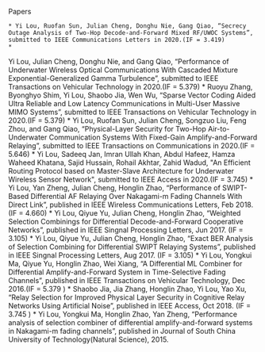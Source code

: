 Papers

	* Yi Lou, Ruofan Sun, Julian Cheng, Donghu Nie, Gang Qiao, “Secrecy Outage Analysis of Two-Hop Decode-and-Forward Mixed RF/UWOC Systems”, submitted to IEEE Communications Letters in 2020.(IF = 3.419)
	* 
Yi Lou, Julian Cheng, Donghu Nie, and Gang Qiao, “Performance of Underwater Wireless Optical Communications With Cascaded Mixture Exponential-Generalized Gamma Turbulence”, submitted to IEEE Transactions on Vehicular Technology in 2020.(IF = 5.379)
	* 
Ruoyu Zhang, Byonghyo Shim, Yi Lou, Shaobo Jia, Wen Wu, “Sparse Vector Coding Aided Ultra Reliable and Low Latency Communications in Multi-User Massive MIMO Systems”, submitted to IEEE Transactions on Vehicular Technology in 2020.(IF = 5.379)
	* 
Yi Lou, Ruofan Sun, Julian Cheng, Songzuo Liu, Feng Zhou, and Gang Qiao, “Physical-Layer Security for Two-Hop Air-to-Underwater Communication Systems With Fixed-Gain Amplify-and-Forward Relaying”, submitted to IEEE Transactions on Communications in 2020.(IF = 5.646)
	* 
Yi Lou, Sadeeq Jan, Imran Ullah Khan, Abdul Hafeez, Hamza Waheed Khatana, Sajid Hussain, Rohail Akhtar, Zahid Wadud, "An Efficient Routing Protocol based on Master-Slave Architecture for Underwater Wireless Sensor Network", submitted to IEEE   Access in 2020.(IF = 3.745)
	* 
Yi Lou, Yan Zheng, Julian Cheng, Honglin Zhao, “Performance of SWIPT-Based Differential AF Relaying Over Nakagami-m Fading Channels With Direct Link”, published in IEEE Wireless Communications Letters, Feb 2018. (IF = 4.660)
	* 
Yi Lou, Qiyue Yu, Julian Cheng, Honglin Zhao, “Weighted Selection Combinings for Differential Decode-and-Forward Cooperative Networks”, published in IEEE Singnal Processing Letters, Jun 2017. (IF = 3.105)
	* 
Yi Lou, Qiyue Yu, Julian Cheng, Honglin Zhao, “Exact BER Analysis of Selection Combining for Differential SWIPT Relaying Systems”, published in IEEE Singnal Processing Letters, Aug 2017. (IF = 3.105)
	* 
Yi Lou, Yongkui Ma, Qiyue Yu, Honglin Zhao, Wei Xiang, “A Differential ML Combiner for Differential Amplify-and-Forward System in Time-Selective Fading Channels”, published in IEEE Transactions on Vehicular Technology, Dec 2016.(IF = 5.379 )
	* 
Shaobo Jia, Jia Zhang, Honglin Zhao, Yi Lou, Yao Xu, “Relay Selection for Improved Physical Layer Security in Cognitive Relay Networks Using Artificial Noise”, published in IEEE Access, Oct 2018. (IF = 3.745 )
	* 
Yi Lou, Yongkui Ma, Honglin Zhao, Yan Zheng, “Performance analysis of selection combiner of differential amplify-and-forward systems in Nakagami-m fading channels”, published in Journal of South China University of Technology(Natural Science), 2015. 

